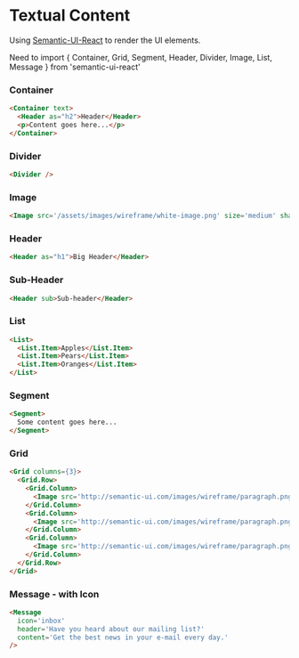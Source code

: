 # Textual Content

Using [Semantic-UI-React](http://react.semantic-ui.com) to render the UI elements.

Need to import { Container, Grid, Segment, Header, Divider, Image, List, Message } from 'semantic-ui-react'

### Container
```html
<Container text>
  <Header as="h2">Header</Header>
  <p>Content goes here...</p>
</Container>
```
### Divider
```html
<Divider />
```
### Image
```html
<Image src='/assets/images/wireframe/white-image.png' size='medium' shape='rounded' floated='right' bordered />
```
### Header
```html
<Header as="h1">Big Header</Header>
```
### Sub-Header
```html
<Header sub>Sub-header</Header>
```
### List
```html
<List>
  <List.Item>Apples</List.Item>
  <List.Item>Pears</List.Item>
  <List.Item>Oranges</List.Item>
</List>
```
### Segment
```html
<Segment>
  Some content goes here...
</Segment>
```
### Grid
```html
<Grid columns={3}>
  <Grid.Row>
    <Grid.Column>
      <Image src='http://semantic-ui.com/images/wireframe/paragraph.png' />
    </Grid.Column>
    <Grid.Column>
      <Image src='http://semantic-ui.com/images/wireframe/paragraph.png' />
    </Grid.Column>
    <Grid.Column>
      <Image src='http://semantic-ui.com/images/wireframe/paragraph.png' />
    </Grid.Column>
  </Grid.Row>
</Grid>
```
### Message - with Icon
```html
<Message
  icon='inbox'
  header='Have you heard about our mailing list?'
  content='Get the best news in your e-mail every day.'
/>
```
